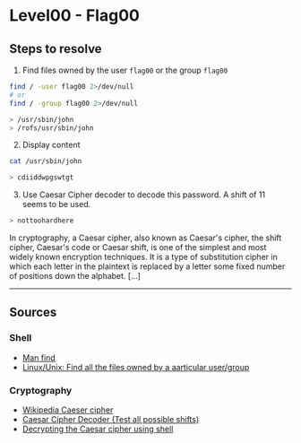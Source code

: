 # Level00 - Flag00

## Steps to resolve

1. Find files owned by the user `flag00` or the group `flag00`

```bash
find / -user flag00 2>/dev/null
# or
find / -group flag00 2>/dev/null

> /usr/sbin/john
> /rofs/usr/sbin/john
```

2. Display content

```bash
cat /usr/sbin/john

> cdiiddwpgswtgt
```

3. Use Caesar Cipher decoder to decode this password.
   A shift of 11 seems to be used.

```bash
> nottoohardhere
```

In cryptography, a Caesar cipher, also known as Caesar's cipher, the shift cipher, Caesar's code or Caesar shift, is one of the simplest and most widely known encryption techniques. It is a type of substitution cipher in which each letter in the plaintext is replaced by a letter some fixed number of positions down the alphabet. [...]

---

## Sources

### Shell

- [Man find](https://www.man7.org/linux/man-pages/man1/find.1.html)
- [Linux/Unix: Find all the files owned by a aarticular user/group](https://www.cyberciti.biz/faq/how-do-i-find-all-the-files-owned-by-a-particular-user-or-group/)

### Cryptography

- [Wikipedia Caeser cipher](https://en.wikipedia.org/wiki/Caesar_cipher)
- [Caesar Cipher Decoder (Test all possible shifts)](https://www.dcode.fr/caesar-cipher)
- [Decrypting the Caesar cipher using shell](https://chris-lamb.co.uk/posts/decrypting-caesar-cipher-using-shell)
